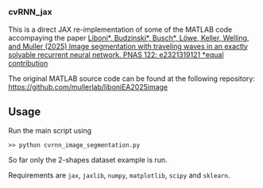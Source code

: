# 
### cvRNN_jax 

This is a direct JAX re-implementation of some of the MATLAB code accompaying the paper [Liboni*, Budzinski*, Busch*, Löwe, Keller, Welling, and Muller (2025) Image segmentation with traveling waves in an exactly solvable recurrent neural network. PNAS 122: e2321319121 *equal contribution](https://www.pnas.org/doi/10.1073/pnas.2321319121)


The original MATLAB source code can be found at the following repository: https://github.com/mullerlab/liboniEA2025image

## Usage

Run the main script using 
```
>> python cvrnn_image_segmentation.py
```

So far only the 2-shapes dataset example is run.

Requirements are `jax`, `jaxlib`, `numpy`, `matplotlib`, `scipy` and `sklearn`. 
